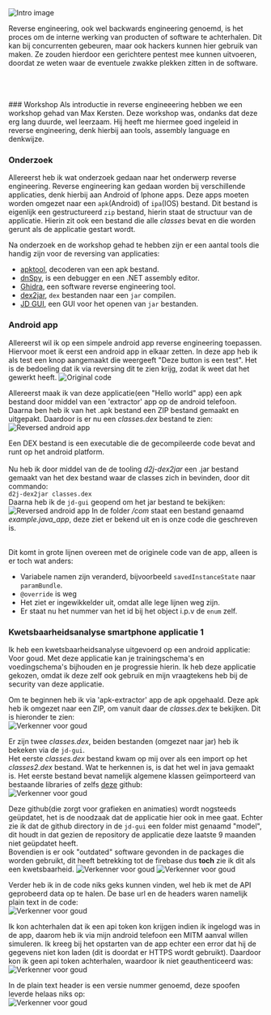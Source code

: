 <img src="../images/reverse-engineering/reverse-intro.jpg" alt="Intro image" class="phishing_img">
<p style="margin-top: 14px;">Reverse engineering, ook wel backwards engineering genoemd, is het proces om de interne werking
van producten of software te achterhalen. Dit kan bij concurrenten gebeuren, maar ook hackers kunnen hier 
gebruik van maken. Ze zouden hierdoor een gerichtere pentest mee kunnen uitvoeren, doordat ze weten waar de eventuele
zwakke plekken zitten in de software.
</p>
<br />
<br />
<br />
### Workshop
Als introductie in reverse engineeering hebben we een workshop gehad van Max Kersten. Deze workshop
was, ondanks dat deze erg lang duurde, wel leerzaam. Hij heeft me hiermee goed ingeleid in reverse engineering, denk hierbij
aan tools, assembly language en denkwijze.

### Onderzoek
Allereerst heb ik wat onderzoek gedaan naar het onderwerp reverse engineering. Reverse engineering kan gedaan worden bij verschillende applicaties,
denk hierbij aan Android of Iphone apps. Deze apps moeten worden omgezet naar een ``apk``(Android) of ``ipa``(IOS) bestand.
Dit bestand is eigenlijk een gestructureerd ``zip`` bestand, hierin staat de structuur van de applicatie. Hierin zit ook een bestand
die alle *classes*  bevat en die worden gerunt als de applicatie gestart wordt.


Na onderzoek en de workshop gehad te hebben zijn er een aantal tools die handig zijn voor de reversing van applicaties:
- [apktool](https://ibotpeaches.github.io/Apktool/), decoderen van een apk bestand.
- [dnSpy](https://github.com/dnSpy/dnSpy), is een debugger en een .NET assembly editor.
- [Ghidra](https://ghidra-sre.org/), een software reverse engineering tool.
- [dex2jar](https://github.com/pxb1988/dex2jar), ``dex`` bestanden naar een ``jar`` compilen.
- [JD GUI](https://tools.kali.org/reverse-engineering/jd-gui), een GUI voor het openen van ``jar`` bestanden.

### Android app
Allereerst wil ik op een simpele android app reverse engineering toepassen. Hiervoor moet ik eerst een 
android app in elkaar zetten. In deze app heb ik als test een knop aangemaakt die weergeeft "Deze button is een test". Het is de bedoeling dat ik via 
reversing dit te zien krijg, zodat ik weet dat het gewerkt heeft.
<img src="./images/reverse-engineering/original.PNG" alt="Original code" class="phish_img" style="align:left;">


Allereerst maak ik van deze applicatie(een "Hello world" app) een apk bestand door middel van een 'extractor' app op de android telefoon.
<br/>
Daarna ben heb ik van het .apk bestand een ZIP bestand gemaakt en uitgepakt. Daardoor is er nu een *classes.dex* bestand te zien:
<br />
<img src="./images/reverse-engineering/verkenner.PNG" alt="Reversed android app" class="phish_img" style="align:left;">

Een DEX bestand is een executable die de gecompileerde code bevat and runt op het android platform.
<br />
<br />
Nu heb ik door middel van de de tooling *d2j-dex2jar* een .jar bestand gemaakt van het dex bestand waar de classes zich in bevinden, door dit commando:<br/>
``d2j-dex2jar classes.dex``<br/>
Daarna heb ik de ``jd-gui`` geopend om het jar bestand te bekijken:
<img src="./images/reverse-engineering/reversed.PNG" alt="Reversed android app" class="phish_img" style="align:left;">
In de folder */com* staat een bestand genaamd *example.java_app*, deze ziet er bekend uit en is onze code die geschreven is.

<br/>Dit komt in grote lijnen overeen met de originele code van de app, alleen is er toch wat anders:
- Variabele namen zijn veranderd, bijvoorbeeld ``savedInstanceState`` naar ``paramBundle``.
- ```@override``` is weg
- Het ziet er ingewikkelder uit, omdat alle lege lijnen weg zijn.
- Er staat nu het nummer van het id bij het object i.p.v de ``enum`` zelf.

### Kwetsbaarheidsanalyse smartphone applicatie 1
Ik heb een kwetsbaarheidsanalyse uitgevoerd op een android applicatie: Voor goud.
Met deze applicatie kan je trainingschema's en voedingschema's bijhouden en je progressie hierin.
Ik heb deze applicatie gekozen, omdat ik deze zelf ook gebruik en mijn vraagtekens heb bij de security van
deze applicatie.

Om te beginnen heb ik via 'apk-extractor' app de apk opgehaald. Deze apk heb ik omgezet naar een ZIP, om vanuit
daar de *classes.dex* te bekijken. Dit is hieronder te zien: <br />
<img src="./images/reverse-engineering/voor_goud/verkenner.PNG" alt="Verkenner voor goud" class="phish_img" style="align:left;">

Er zijn twee *classes.dex*, beiden bestanden (omgezet naar jar) heb ik bekeken via de ``jd-gui``.<br /> 
Het eerste *classes.dex* bestand kwam op mij over als een import op het *classes2.dex* bestand. Wat te herkennen is, is dat het wel in java gemaakt is. 
Het eerste bestand bevat namelijk algemene klassen geïmporteerd van bestaande libraries of zelfs [deze](https://github.com/PhilJay/MPAndroidChart/tree/master/MPChartLib/src/main/java/com/github/mikephil/charting) github:<br />
<img src="./images/reverse-engineering/voor_goud/github.PNG" alt="Verkenner voor goud" class="phish_img" style="align:left;">

Deze github(die zorgt voor grafieken en animaties) wordt nogsteeds geüpdatet, het is de noodzaak dat de applicatie hier ook in mee gaat. Echter zie ik dat de github directory in de ``jd-gui`` een folder mist genaamd "model", dit
houdt in dat gezien de repository de applicatie deze laatste 9 maanden niet geüpdatet heeft. <br />
Bovendien is er ook "outdated" software gevonden in de packages die worden gebruikt, dit heeft betrekking tot de firebase dus **toch** zie ik dit als een kwetsbaarheid.
<img src="./images/reverse-engineering/voor_goud/outdated_plugins.PNG" alt="Verkenner voor goud" class="phish_img" style="align:left;">
<img src="./images/reverse-engineering/voor_goud/release_notes.png" alt="Verkenner voor goud" class="phish_img" style="align:right;">

Verder heb ik in de code niks geks kunnen vinden, wel heb ik met de API geprobeerd data op te halen. De base url en de headers waren namelijk plain text in de code: <br />
<img src="./images/reverse-engineering/voor_goud/jdgui.PNG" alt="Verkenner voor goud" class="phish_img" style="align:left;">

Ik kon achterhalen dat ik een api token kon krijgen indien ik ingelogd was in de app, daarom heb ik via mijn android telefoon een MITM aanval willen simuleren. 
Ik kreeg bij het opstarten van de app echter een error dat hij de gegevens niet kon laden (dit is doordat er HTTPS wordt gebruikt).
Daardoor kon ik geen api token achterhalen, waardoor ik niet geauthenticeerd was:<br />
<img src="./images/reverse-engineering/voor_goud/postman_unauthorized.PNG" alt="Verkenner voor goud" class="phish_img" style="align:left;">

In de plain text header is een versie nummer genoemd, deze spoofen leverde helaas niks op: <br />
<img src="./images/reverse-engineering/voor_goud/wrong_api_version.PNG" alt="Verkenner voor goud" class="phish_img" style="align:left;">















